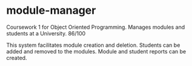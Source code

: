 # module-manager
Coursework 1 for Object Oriented Programming. Manages modules and students at a University. 86/100

This system facilitates module creation and deletion. 
Students can be added and removed to the modules.
Module and student reports can be created.
